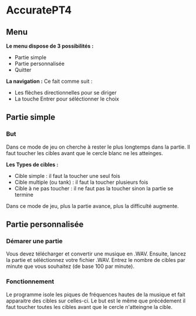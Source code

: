 # AccuratePT4

## Menu

**Le menu dispose de 3 possibilités :**
- Partie simple
- Partie personnalisée
- Quitter

**La navigation :**
Ce fait comme suit :
  - Les flèches directionnelles pour se diriger
  - La touche Entrer pour séléctionner le choix

## Partie simple

### But

Dans ce mode de jeu on cherche à rester le plus longtemps dans la partie.
Il faut toucher les cibles avant que le cercle blanc ne les atteinges.

**Les Types de cibles :**
- Cible simple : il faut la toucher une seul fois
- Cible multiple (ou tank) : il faut la toucher plusieurs fois
- Cible à ne pas toucher : il ne faut pas la toucher sinon la partie se termine

Dans ce mode de jeu, plus la partie avance, plus la difficulté augmente.


## Partie personnalisée

### Démarer une partie

Vous devez télécharger et convertir une musique en .WAV.
Ensuite, lancez la partie et séléctionnez votre fichier .WAV.
Entrez le nombre de cibles par minute que vous souhaitez (de base 100 par minute).

### Fonctionnement

Le programme isole les piques de fréquences hautes de la musique et fait apparaitre des cibles sur celles-ci.
Le but est le même que précédement il faut toucher toutes les cibles avant que le cercle n'atteingne la cible.
